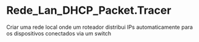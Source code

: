 # Rede_Lan_DHCP_Packet.Tracer
Criar uma rede local onde um roteador distribui IPs automaticamente para os dispositivos conectados via um switch
